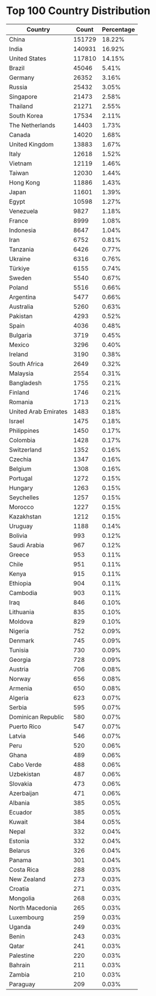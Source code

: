 # Top 100 Country Distribution
| Country | Count | Percentage |
|----|----|----|
| China | 151729 | 18.22% |
| India | 140931 | 16.92% |
| United States | 117810 | 14.15% |
| Brazil | 45046 | 5.41% |
| Germany | 26352 | 3.16% |
| Russia | 25432 | 3.05% |
| Singapore | 21473 | 2.58% |
| Thailand | 21271 | 2.55% |
| South Korea | 17534 | 2.11% |
| The Netherlands | 14403 | 1.73% |
| Canada | 14020 | 1.68% |
| United Kingdom | 13883 | 1.67% |
| Italy | 12618 | 1.52% |
| Vietnam | 12119 | 1.46% |
| Taiwan | 12030 | 1.44% |
| Hong Kong | 11886 | 1.43% |
| Japan | 11601 | 1.39% |
| Egypt | 10598 | 1.27% |
| Venezuela | 9827 | 1.18% |
| France | 8999 | 1.08% |
| Indonesia | 8647 | 1.04% |
| Iran | 6752 | 0.81% |
| Tanzania | 6426 | 0.77% |
| Ukraine | 6316 | 0.76% |
| Türkiye | 6155 | 0.74% |
| Sweden | 5540 | 0.67% |
| Poland | 5516 | 0.66% |
| Argentina | 5477 | 0.66% |
| Australia | 5260 | 0.63% |
| Pakistan | 4293 | 0.52% |
| Spain | 4036 | 0.48% |
| Bulgaria | 3719 | 0.45% |
| Mexico | 3296 | 0.40% |
| Ireland | 3190 | 0.38% |
| South Africa | 2649 | 0.32% |
| Malaysia | 2554 | 0.31% |
| Bangladesh | 1755 | 0.21% |
| Finland | 1746 | 0.21% |
| Romania | 1713 | 0.21% |
| United Arab Emirates | 1483 | 0.18% |
| Israel | 1475 | 0.18% |
| Philippines | 1450 | 0.17% |
| Colombia | 1428 | 0.17% |
| Switzerland | 1352 | 0.16% |
| Czechia | 1347 | 0.16% |
| Belgium | 1308 | 0.16% |
| Portugal | 1272 | 0.15% |
| Hungary | 1263 | 0.15% |
| Seychelles | 1257 | 0.15% |
| Morocco | 1227 | 0.15% |
| Kazakhstan | 1212 | 0.15% |
| Uruguay | 1188 | 0.14% |
| Bolivia | 993 | 0.12% |
| Saudi Arabia | 967 | 0.12% |
| Greece | 953 | 0.11% |
| Chile | 951 | 0.11% |
| Kenya | 915 | 0.11% |
| Ethiopia | 904 | 0.11% |
| Cambodia | 903 | 0.11% |
| Iraq | 846 | 0.10% |
| Lithuania | 835 | 0.10% |
| Moldova | 829 | 0.10% |
| Nigeria | 752 | 0.09% |
| Denmark | 745 | 0.09% |
| Tunisia | 730 | 0.09% |
| Georgia | 728 | 0.09% |
| Austria | 706 | 0.08% |
| Norway | 656 | 0.08% |
| Armenia | 650 | 0.08% |
| Algeria | 623 | 0.07% |
| Serbia | 595 | 0.07% |
| Dominican Republic | 580 | 0.07% |
| Puerto Rico | 547 | 0.07% |
| Latvia | 546 | 0.07% |
| Peru | 520 | 0.06% |
| Ghana | 489 | 0.06% |
| Cabo Verde | 488 | 0.06% |
| Uzbekistan | 487 | 0.06% |
| Slovakia | 473 | 0.06% |
| Azerbaijan | 471 | 0.06% |
| Albania | 385 | 0.05% |
| Ecuador | 385 | 0.05% |
| Kuwait | 384 | 0.05% |
| Nepal | 332 | 0.04% |
| Estonia | 332 | 0.04% |
| Belarus | 326 | 0.04% |
| Panama | 301 | 0.04% |
| Costa Rica | 288 | 0.03% |
| New Zealand | 273 | 0.03% |
| Croatia | 271 | 0.03% |
| Mongolia | 268 | 0.03% |
| North Macedonia | 265 | 0.03% |
| Luxembourg | 259 | 0.03% |
| Uganda | 249 | 0.03% |
| Benin | 243 | 0.03% |
| Qatar | 241 | 0.03% |
| Palestine | 220 | 0.03% |
| Bahrain | 211 | 0.03% |
| Zambia | 210 | 0.03% |
| Paraguay | 209 | 0.03% |
